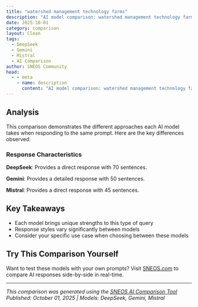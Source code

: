```yaml
---
title: "watershed management technology farms"
description: "AI model comparison: watershed management technology farms..."
date: 2025-10-01
category: comparison
layout: Clean
tags:
  - DeepSeek
  - Gemini
  - Mistral
  - AI Comparison
author: SNEOS Community
head:
  - - meta
    - name: description
      content: "AI model comparison: watershed management technology farms..."
---
```


<ChatComparison
  title="watershed management technology farms"
  prompt="watershed management technology farms"
  :responses='{"DeepSeek": "Of course. This is an excellent topic that sits at the intersection of agriculture, ecology, and engineering.\n\nLet\u0027s break down **Watershed Management Technology on Farms**. At its core, it\u0027s about managing the entire land area that drains water to a common point (the farm\u0027s watershed) to maximize water availability, improve water quality, and enhance soil health.\n\nThe goal is to see the farm not as isolated fields, but as an integrated hydrological system.\n\n### The Core Philosophy: \u0022Slow It, Spread It, Sink It\u0022\n\nInstead of letting rainfall run off the land quickly, causing erosion and carrying away nutrients, the aim is to:\n* **Slow down** the flow of water.\n* **Spread it out** over the landscape.\n* **Sink it** into the ground to recharge aquifers.\n\n---\n\n### Key Watershed Management Technologies for Farms\n\nThese technologies can be grouped into several categories:\n\n#### 1. Water Harvesting \u0026 Storage\nThis is about capturing rainwater and runoff for later use.\n\n* **Farm Ponds / Percolation Tanks:** Excavated or embanked structures that collect surface runoff. They provide water for irrigation and recharge groundwater.\n* **Check Dams:** Small, temporary or permanent structures built across drainage ditches or seasonal streams. They halt water flow, allowing it to percolate and sediment to settle.\n* **Rooftop Rainwater Harvesting:** Collecting water from barn and shed roofs into storage tanks. This provides high-quality water for livestock or other uses.\n* **Contour Bunds / Trenches:** Ditches or low embankments built along the land\u0027s contour lines. They intercept runoff, giving water time to infiltrate the soil.\n\n#### 2. Soil \u0026 Water Conservation\nThese practices protect the soil from erosion and improve its ability to hold water.\n\n* **Contour Farming:** Plowing, planting, and performing other farming operations along the contour lines of the land. This creates miniature barriers to runoff.\n* **Terracing:** Transforming steep slopes into a series of leveled, step-like platforms. This is one of the most effective ways to prevent soil erosion on hillsides.\n* **Strip Cropping:** Growing crops in alternating strips (e.g., corn next to a grass legume like alfalfa). The protective strips reduce the speed of runoff and trap sediment.\n* **No-Till / Conservation Tillage:** Minimizing soil disturbance leaves crop residue on the surface. This residue acts as a mulch, reducing evaporation, improving infiltration, and preventing erosion.\n* **Cover Cropping:** Planting crops like clover or rye during the off-season. Their roots hold soil in place, improve soil structure, and add organic matter.\n\n#### 3. Vegetative \u0026 Agroforestry Practices\nUsing plants as a natural engineering tool.\n\n* **Grassed Waterways:** Planting permanent grass in natural water drainage paths. This prevents the formation of gullies by stabilizing the soil.\n* **Riparian Buffers:** Strips of trees, shrubs, and grasses along riverbanks and streams. They filter farm runoff, shade the water (cooling it for aquatic life), and stabilize banks.\n* **Windbreaks / Shelterbelts:** Rows of trees planted to reduce wind speed, which minimizes wind erosion and reduces evaporation from soil and plants.\n* **Alley Cropping:** Growing crops between rows of trees. The trees can provide fruit, timber, or fix nitrogen, while also improving the microclimate and reducing runoff.\n\n#### 4. Precision Water Management\nUsing technology to apply water with extreme efficiency.\n\n* **Drip Irrigation:** Delivering water directly to the root zone of plants. This minimizes evaporation and runoff, making it the most efficient irrigation method.\n* **Soil Moisture Sensors:** Probes placed in the soil that provide real-time data on water content. This allows farmers to irrigate only when and where needed.\n* **Scheduling Irrigation with Evapotranspiration (ET) Data:** Using weather data to calculate crop water use and applying only the required amount.\n\n---\n\n### The Technological Edge: Digital Watershed Management\n\nModern farms are increasingly using digital tools to manage their watersheds.\n\n* **GIS (Geographic Information Systems):** Software like QGIS or ArcGIS is used to map the farm\u0027s topography, soil types, water flow paths, and existing conservation structures. This allows for precise planning and modeling of management scenarios.\n* **Remote Sensing:** Using drones or satellite imagery to monitor crop health, identify areas of water stress, and detect erosion spots before they become gullies.\n* **IoT (Internet of Things) Networks:** A network of wireless sensors can monitor rainfall, soil moisture, and water quality in ponds or streams, sending data to the farmer\u0027s phone or computer.\n\n### Benefits of Implementing Watershed Management on Farms\n\n* **Increased Water Security:** More water is stored in the soil and ponds, making the farm more resilient to drought.\n* **Improved Soil Health:** Reduced erosion and increased organic matter lead to more productive land.\n* **Reduced Fertilizer and Pesticide Runoff:** This saves the farmer money and protects downstream water bodies (rivers, lakes) from pollution (eutrophication).\n* **Enhanced Biodiversity:** Riparian buffers and windbreaks create habitats for beneficial insects, birds, and other wildlife.\n* **Climate Resilience:** Healthy, water-retentive soils are better able to handle both extreme rainfall and prolonged dry spells.\n* **Long-Term Profitability:** While there is an upfront cost, the benefits of reduced input costs and more stable yields lead to greater economic sustainability.\n\n### A Simple Example: An Integrated Plan\n\nA farmer in a sloping region might:\n1. **Map** the farm with a drone to understand water flow.\n2. **Establish** a riparian buffer along the creek at the bottom of the property.\n3. **Build** a series of contour bunds and a small farm pond halfway up the slope.\n4. **Practice** no-till farming and use cover crops on their fields.\n5. **Irrigate** high-value crops from the pond using a drip system controlled by soil moisture sensors.\n\nThis integrated approach treats the entire farm as a single, managed watershed, turning the farm from a potential source of water problems into a solution for water sustainability.", "Gemini": "Watershed management technology farms represent a holistic approach to agriculture that integrates water conservation practices and innovative technologies at the farm level to improve water quality, reduce soil erosion, and enhance agricultural productivity within a watershed. Here\u0027s a breakdown of key aspects:\n\n**Core Principles:**\n\n* **Watershed-Scale Perspective:** Recognizing that a farm is part of a larger interconnected system (the watershed). Actions on the farm impact downstream water resources and vice versa.\n* **Integrated Approach:** Combining multiple conservation practices and technologies to address various aspects of water management, including runoff, infiltration, storage, and use.\n* **Resource Protection:** Protecting and improving the quality of water, soil, and other natural resources within the watershed.\n* **Sustainable Agriculture:** Promoting farming practices that are environmentally sound, economically viable, and socially responsible.\n\n**Key Technologies \u0026 Practices:**\n\n* **Soil and Water Conservation:**\n * **Contour Farming:** Plowing and planting crops along the contour lines of a slope to reduce erosion and water runoff.\n * **Terracing:** Creating level platforms on steep slopes to slow down water flow and prevent soil loss.\n * **Conservation Tillage (No-Till, Reduced Tillage):** Minimizing soil disturbance by leaving crop residue on the surface, improving infiltration, and reducing erosion.\n * **Cover Cropping:** Planting crops specifically to protect the soil during fallow periods, preventing erosion and improving soil health.\n * **Grassed Waterways:** Establishing vegetated channels to safely convey runoff water, preventing gully erosion.\n * **Strip Cropping:** Alternating strips of different crops to break up long slopes and reduce erosion.\n\n* **Water Management:**\n * **Rainwater Harvesting:** Collecting and storing rainwater for irrigation or other uses.\n * **Drip Irrigation:** Delivering water directly to plant roots, minimizing water loss through evaporation.\n * **Micro-Sprinklers:** Small sprinklers that provide localized irrigation.\n * **Tailwater Recovery Systems:** Capturing and reusing irrigation runoff water.\n * **Precision Irrigation:** Using sensors and data to apply water only when and where it\u0027s needed.\n * **Water Storage Structures:** Ponds, reservoirs, and other structures to store water for later use.\n\n* **Nutrient Management:**\n * **Soil Testing:** Analyzing soil samples to determine nutrient levels and optimize fertilizer application.\n * **Precision Fertilizer Application:** Using GPS and other technologies to apply fertilizer at variable rates based on specific needs.\n * **Nutrient Management Plans:** Developing comprehensive plans to manage nutrient inputs and outputs on the farm, minimizing nutrient runoff.\n * **Controlled-Release Fertilizers:** Fertilizers that release nutrients slowly over time, reducing the risk of leaching.\n * **Cover Crops:** Plant species that scavenge nutrients and prevent them from being lost to runoff and leaching.\n * **Manure Management:** Properly storing and applying manure to prevent water pollution.\n\n* **Pest Management:**\n * **Integrated Pest Management (IPM):** A holistic approach to pest control that combines biological, cultural, and chemical methods to minimize pesticide use.\n * **Resistant Crop Varieties:** Planting crop varieties that are resistant to common pests and diseases.\n * **Biological Control:** Using beneficial insects or other organisms to control pests.\n\n* **Technology \u0026 Data:**\n * **Remote Sensing:** Using satellite imagery and aerial photography to monitor crop health, water stress, and soil conditions.\n * **Sensors:** Deploying sensors to measure soil moisture, weather conditions, and other parameters.\n * **GPS and GIS:** Using GPS and GIS to map farm resources, track equipment, and manage inputs.\n * **Decision Support Systems:** Using computer models and data analysis to make informed decisions about irrigation, fertilization, and other management practices.\n * **Variable Rate Technology (VRT):** Technology that allows farmers to apply inputs (water, fertilizer, pesticides) at variable rates based on specific needs.\n\n**Benefits of Watershed Management Technology Farms:**\n\n* **Improved Water Quality:** Reduced runoff and erosion lead to cleaner streams and rivers.\n* **Reduced Soil Erosion:** Conservation practices protect topsoil, maintaining soil productivity.\n* **Enhanced Agricultural Productivity:** Improved water and nutrient management can increase crop yields.\n* **Increased Water Use Efficiency:** Efficient irrigation practices reduce water consumption.\n* **Reduced Fertilizer and Pesticide Use:** Precision application minimizes the need for these inputs.\n* **Improved Ecosystem Health:** Healthy watersheds support diverse plant and animal life.\n* **Increased Farm Profitability:** Efficient resource management can reduce costs and increase yields.\n\n**Challenges:**\n\n* **Initial Investment:** Implementing some of these technologies can be expensive.\n* **Technical Expertise:** Farmers may need training and technical assistance to effectively use these technologies.\n* **Coordination:** Effective watershed management requires cooperation among multiple stakeholders, including farmers, landowners, and government agencies.\n* **Data Management:** Effectively using data from sensors and other sources requires sophisticated data management skills.\n* **Long-Term Commitment:** Watershed management is a long-term process that requires sustained effort and investment.\n\n**Examples:**\n\n* **Implementing no-till farming and cover cropping to reduce erosion and improve soil health in the Mississippi River Basin.**\n* **Using drip irrigation and precision fertilizer application to reduce water and nutrient use in California\u0027s Central Valley.**\n* **Developing rainwater harvesting systems to supplement irrigation in arid and semi-arid regions.**\n* **Establishing buffer strips along streams and rivers to filter runoff and protect water quality.**\n\nIn conclusion, watershed management technology farms offer a promising approach to sustainable agriculture that benefits both farmers and the environment. By adopting these technologies and practices, farmers can improve their profitability, protect natural resources, and contribute to the overall health of the watershed.\n", "Mistral": "Watershed management in the context of farms involves a comprehensive approach to managing water resources sustainably. This includes practices that aim to protect water quality, conserve water, and manage runoff effectively. Here are some key technologies and practices commonly used in watershed management on farms:\n\n### 1. **Conservation Tillage**\n - **No-Till Farming:** Reduces soil erosion and improves soil structure, which helps retain water and nutrients.\n - **Strip-Till Farming:** Combines the benefits of no-till and conventional tillage by tilling only narrow strips where seeds will be planted.\n\n### 2. **Cover Crops**\n - **Winter Cover Crops:** Planted after the main crop harvest to protect soil from erosion and improve soil health.\n - **Legumes:** Such as clover and vetch, which can fix nitrogen in the soil and reduce the need for synthetic fertilizers.\n\n### 3. **Buffer Strips**\n - **Vegetative Buffer Strips:** Strips of grass or other vegetation planted along waterways to filter runoff and trap sediment and nutrients.\n - **Riparian Buffers:** Wider strips of vegetation along streams and rivers that provide additional habitat and water quality benefits.\n\n### 4. **Terracing and Contour Farming**\n - **Terracing:** Building level steps on sloping land to slow water runoff and reduce erosion.\n - **Contour Farming:** Planting crops along the contours of the land to reduce runoff and erosion.\n\n### 5. **Grassed Waterways**\n - **Constructed Channels:** Covered with grass to convey runoff water from fields to streams, reducing erosion and improving water quality.\n\n### 6. **Wetlands and Ponds**\n - **Constructed Wetlands:** Artificial wetlands designed to filter and treat runoff water.\n - **Farm Ponds:** Used for water storage and to trap sediment and nutrients from runoff.\n\n### 7. **Precision Agriculture**\n - **Variable Rate Technology (VRT):** Allows farmers to apply fertilizers and pesticides at variable rates based on soil and crop needs, reducing over-application and runoff.\n - **GPS and GIS:** Used for mapping fields and managing inputs more precisely.\n\n### 8. **Integrated Pest Management (IPM)**\n - **Biological Controls:** Using natural predators and parasites to control pests.\n - **Cultural Practices:** Such as crop rotation and intercropping to reduce pest populations.\n\n### 9. **Nutrient Management Plans**\n - **Soil Testing:** Regular testing to determine nutrient needs and avoid over-application.\n - **Manure Management:** Proper storage and application of manure to reduce nutrient runoff.\n\n### 10. **Irrigation Management**\n - **Drip Irrigation:** Delivers water directly to the roots of plants, reducing evaporation and runoff.\n - **Soil Moisture Sensors:** Used to monitor soil moisture levels and optimize irrigation timing and amounts.\n\n### 11. **Erosion Control Structures**\n - **Check Dams:** Small dams built across gullies to slow water flow and trap sediment.\n - **Gabions:** Wire mesh baskets filled with rocks used to stabilize streambanks and control erosion.\n\n### 12. **Agroforestry**\n - **Silvopasture:** Integrating trees with pasture and livestock.\n - **Alley Cropping:** Growing crops between rows of trees.\n\n### 13. **Water Quality Monitoring**\n - **Automated Sensors:** Used to monitor water quality parameters such as pH, nitrates, and phosphates.\n - **Regular Sampling:** Collecting water samples for laboratory analysis.\n\n### 14. **Education and Outreach**\n - **Farmer Training:** Workshops and training programs to educate farmers on best management practices.\n - **Community Engagement:** Involving local communities in watershed management efforts.\n\nImplementing these technologies and practices can help farms manage water resources more effectively, reduce pollution, and improve overall watershed health. Collaboration with local conservation districts, agricultural extension services, and other stakeholders can also enhance the success of watershed management efforts."}' 
  published-date="16:39"
/>

## Analysis

This comparison demonstrates the different approaches each AI model takes when responding to the same prompt. Here are the key differences observed:

### Response Characteristics

**DeepSeek**: Provides a direct response with 70 sentences. 

**Gemini**: Provides a detailed response with 50 sentences. 

**Mistral**: Provides a direct response with 45 sentences. 

## Key Takeaways

- Each model brings unique strengths to this type of query
- Response styles vary significantly between models
- Consider your specific use case when choosing between these models

## Try This Comparison Yourself

Want to test these models with your own prompts? Visit [SNEOS.com](https://sneos.com) to compare AI responses side-by-side in real-time.

---

*This comparison was generated using the [SNEOS AI Comparison Tool](https://sneos.com)*
*Published: October 01, 2025 | Models: DeepSeek, Gemini, Mistral*
